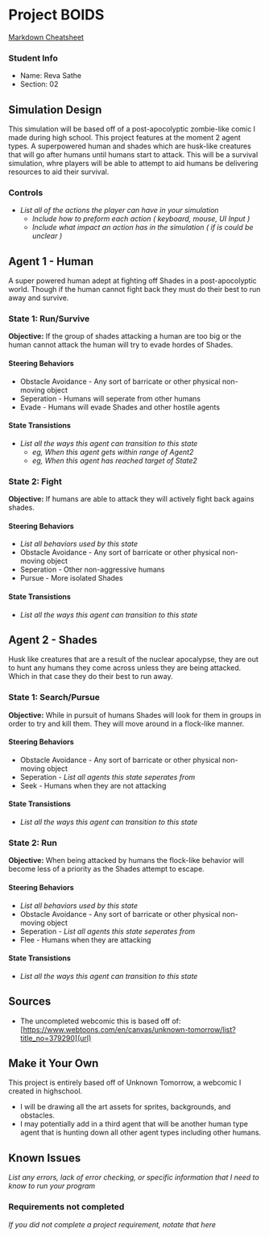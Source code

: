 # Project BOIDS

[Markdown Cheatsheet](https://github.com/adam-p/markdown-here/wiki/Markdown-Here-Cheatsheet)

### Student Info

-   Name: Reva Sathe
-   Section: 02

## Simulation Design

This simulation will be based off of a post-apocolyptic zombie-like comic I made during high school.  This project features at the moment 2 agent types. A superpowered human and shades which are husk-like creatures that will go after humans until humans start to attack. This will be a survival simulation, whre players will be able to attempt to aid humans be delivering resources to aid their survival. 

### Controls

-   _List all of the actions the player can have in your simulation_
    -   _Include how to preform each action ( keyboard, mouse, UI Input )_
    -   _Include what impact an action has in the simulation ( if is could be unclear )_


## Agent 1 - Human

A super powered human adept at fighting off Shades in a post-apocolyptic world. Though if the human cannot fight back they must do their best to run away and survive.

### State 1: Run/Survive 

**Objective:** If the group of shades attacking a human are too big or the human cannot attack the human will try to evade hordes of Shades.

#### Steering Behaviors

- Obstacle Avoidance - Any sort of barricate or other physical non-moving object
- Seperation - Humans will seperate from other humans
- Evade - Humans will evade Shades and other hostile agents
   
#### State Transistions

- _List all the ways this agent can transition to this state_
   - _eg, When this agent gets within range of Agent2_
   - _eg, When this agent has reached target of State2_
   
### State 2: Fight

**Objective:** If humans are able to attack they will actively fight back agains shades. 

#### Steering Behaviors

- _List all behaviors used by this state_
- Obstacle Avoidance - Any sort of barricate or other physical non-moving object
- Seperation - Other non-aggressive humans
- Pursue - More isolated Shades
   
#### State Transistions

- _List all the ways this agent can transition to this state_

## Agent 2 - Shades
Husk like creatures that are a result of the nuclear apocalypse, they are out to hunt any humans they come across unless they are being attacked. Which in that case they do their best to run away.  

### State 1: Search/Pursue

**Objective:** While in pursuit of humans Shades will look for them in groups in order to try and kill them. They will move around in a flock-like manner. 

#### Steering Behaviors

- Obstacle Avoidance - Any sort of barricate or other physical non-moving object
- Seperation - _List all agents this state seperates from_
- Seek - Humans when they are not attacking
   
#### State Transistions

- _List all the ways this agent can transition to this state_
   
### State 2: Run

**Objective:** When being attacked by humans the flock-like behavior will become less of a priority as the Shades attempt to escape.

#### Steering Behaviors

- _List all behaviors used by this state_
- Obstacle Avoidance - Any sort of barricate or other physical non-moving object
- Seperation - _List all agents this state seperates from_
- Flee - Humans when they are attacking
   
#### State Transistions

- _List all the ways this agent can transition to this state_

## Sources
-   The uncompleted webcomic this is based off of: [https://www.webtoons.com/en/canvas/unknown-tomorrow/list?title_no=379290](url)

## Make it Your Own
This project is entirely based off of Unknown Tomorrow, a webcomic I created in highschool. 
- I will be drawing all the art assets for sprites, backgrounds, and obstacles.
- I may potentially add in a third agent that will be another human type agent that is hunting down all other agent types including other humans. 

## Known Issues

_List any errors, lack of error checking, or specific information that I need to know to run your program_

### Requirements not completed

_If you did not complete a project requirement, notate that here_

